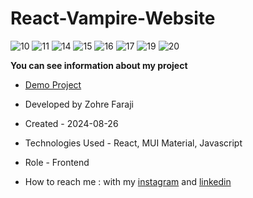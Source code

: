 # React-Vampire-Website

![10](https://github.com/user-attachments/assets/b10d483c-c37e-48d8-9c21-b7ae481a3b8d)
![11](https://github.com/user-attachments/assets/b94476f1-0399-4f0b-9a84-bf25f6917d00)
![14](https://github.com/user-attachments/assets/50977b91-6ba3-44d1-b920-900fd8ddffce)
![15](https://github.com/user-attachments/assets/1cd55ff0-9c08-44ab-a7e3-b2138610e8df)
![16](https://github.com/user-attachments/assets/52e54026-40df-4707-a401-cb3162d1648d)
![17](https://github.com/user-attachments/assets/bba093a6-f919-4c63-b628-5e2527e07912)
![19](https://github.com/user-attachments/assets/c986e4af-deab-4f7a-a668-869b02dad990)
![20](https://github.com/user-attachments/assets/fbf30479-970a-472b-b0c9-8153cd673bbe)

**You can see information about my project**

- [Demo Project](https://vampire-site.vercel.app/)

- Developed by Zohre Faraji

- Created - 2024-08-26

- Technologies Used - React, MUI Material, Javascript

- Role - Frontend

- How to reach me : with my [instagram](https://www.instagram.com/zohrefaraji212/) and [linkedin](https://www.linkedin.com/in/zohre-faraji-41822315a/)
